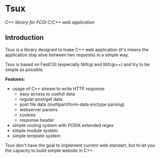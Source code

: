 Tsux
====
*C++ library for FCGI C/C++ web application*

## Introduction
Tsux is a library designed to make C++ web application (it's means the application stay alive between two requests) in a simple way.

Tsux is based on FastCGI (especially libfcgi and libfcgi++) and try to be simple as possible.

**Features:**
* usage of C++ stream to write HTTP response
  * easy access to usefull data
  * regular post/get data
  * post file data (multipart/form-data enctype parsing)
  * webserver params
  * cookies
  * response header
* simple routing system with POSIX extended regex
* simple module system
* simple template system

Tsux don't have the goal to implement current web standart, but to let you the capacity to build simple website in C++.
